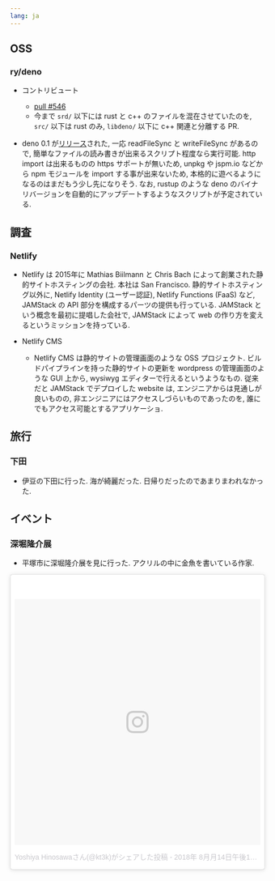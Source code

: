 ```yaml
---
lang: ja
---
```

## OSS

### ry/deno

- コントリビュート
  - [pull #546](https://github.com/denoland/deno/pull/546)
  - 今まで `srd/` 以下には rust と c++ のファイルを混在させていたのを, `src/` 以下は rust のみ, `libdeno/` 以下に c++ 関連と分離する PR.

- deno 0.1 が[リリース](https://github.com/denoland/deno/releases/tag/v0.1.0)された, 一応 readFileSync と writeFileSync があるので, 簡単なファイルの読み書きが出来るスクリプト程度なら実行可能. http import は出来るものの https サポートが無いため, unpkg や jspm.io などから npm モジュールを import する事が出来ないため, 本格的に遊べるようになるのはまだもう少し先になりそう. なお, rustup のような deno のバイナリバージョンを自動的にアップデートするようなスクリプトが予定されている.

## 調査

### Netlify

- Netlify は 2015年に Mathias Biilmann と Chris Bach によって創業された静的サイトホスティングの会社. 本社は San Francisco. 静的サイトホスティング以外に, Netlify Identity (ユーザー認証), Netlify Functions (FaaS) など, JAMStack の API 部分を構成するパーツの提供も行っている. JAMStack という概念を最初に提唱した会社で, JAMStack によって web の作り方を変えるというミッションを持っている.

- Netlify CMS
  - Netlify CMS は静的サイトの管理画面のような OSS プロジェクト. ビルドパイプラインを持った静的サイトの更新を wordpress の管理画面のような GUI 上から, wysiwyg エディターで行えるというようなもの. 従来だと JAMStack でデプロイした website は, エンジニアからは見通しが良いものの, 非エンジニアにはアクセスしづらいものであったのを, 誰にでもアクセス可能とするアプリケーショ.

## 旅行

### 下田

- 伊豆の下田に行った. 海が綺麗だった. 日帰りだったのであまりまわれなかった.

## イベント

### 深堀隆介展

- 平塚市に深堀隆介展を見に行った. アクリルの中に金魚を書いている作家.

<blockquote class="instagram-media" data-instgrm-permalink="https://www.instagram.com/p/BmfPnQ_Hk8z/?utm_source=ig_embed" data-instgrm-version="9" style=" background:#FFF; border:0; border-radius:3px; box-shadow:0 0 1px 0 rgba(0,0,0,0.5),0 1px 10px 0 rgba(0,0,0,0.15); margin: 1px; max-width:540px; min-width:326px; padding:0; width:99.375%; width:-webkit-calc(100% - 2px); width:calc(100% - 2px);"><div style="padding:8px;"> <div style=" background:#F8F8F8; line-height:0; margin-top:40px; padding:50.0% 0; text-align:center; width:100%;"> <div style=" background:url(data:image/png;base64,iVBORw0KGgoAAAANSUhEUgAAACwAAAAsCAMAAAApWqozAAAABGdBTUEAALGPC/xhBQAAAAFzUkdCAK7OHOkAAAAMUExURczMzPf399fX1+bm5mzY9AMAAADiSURBVDjLvZXbEsMgCES5/P8/t9FuRVCRmU73JWlzosgSIIZURCjo/ad+EQJJB4Hv8BFt+IDpQoCx1wjOSBFhh2XssxEIYn3ulI/6MNReE07UIWJEv8UEOWDS88LY97kqyTliJKKtuYBbruAyVh5wOHiXmpi5we58Ek028czwyuQdLKPG1Bkb4NnM+VeAnfHqn1k4+GPT6uGQcvu2h2OVuIf/gWUFyy8OWEpdyZSa3aVCqpVoVvzZZ2VTnn2wU8qzVjDDetO90GSy9mVLqtgYSy231MxrY6I2gGqjrTY0L8fxCxfCBbhWrsYYAAAAAElFTkSuQmCC); display:block; height:44px; margin:0 auto -44px; position:relative; top:-22px; width:44px;"></div></div><p style=" color:#c9c8cd; font-family:Arial,sans-serif; font-size:14px; line-height:17px; margin-bottom:0; margin-top:8px; overflow:hidden; padding:8px 0 7px; text-align:center; text-overflow:ellipsis; white-space:nowrap;"><a href="https://www.instagram.com/p/BmfPnQ_Hk8z/?utm_source=ig_embed" style=" color:#c9c8cd; font-family:Arial,sans-serif; font-size:14px; font-style:normal; font-weight:normal; line-height:17px; text-decoration:none;" target="_blank">Yoshiya Hinosawaさん(@kt3k)がシェアした投稿</a> - <time style=" font-family:Arial,sans-serif; font-size:14px; line-height:17px;" datetime="2018-08-15T05:42:07+00:00">2018年 8月月14日午後10時42分PDT</time></p></div></blockquote> <script async defer src="//www.instagram.com/embed.js"></script>
